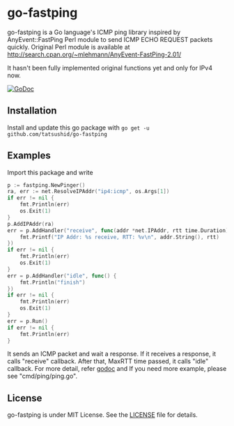 go-fastping
===========

go-fastping is a Go language's ICMP ping library inspired by AnyEvent::FastPing
Perl module to send ICMP ECHO REQUEST packets quickly. Original Perl module is
available at
http://search.cpan.org/~mlehmann/AnyEvent-FastPing-2.01/

It hasn't been fully implemented original functions yet and only for IPv4 now.

[![GoDoc](https://godoc.org/github.com/tatsushid/go-fastping?status.svg)](https://godoc.org/github.com/tatsushid/go-fastping)

## Installation

Install and update this go package with `go get -u github.com/tatsushid/go-fastping`

## Examples

Import this package and write

```go
p := fastping.NewPinger()
ra, err := net.ResolveIPAddr("ip4:icmp", os.Args[1])
if err != nil {
	fmt.Println(err)
	os.Exit(1)
}
p.AddIPAddr(ra)
err = p.AddHandler("receive", func(addr *net.IPAddr, rtt time.Duration) {
	fmt.Printf("IP Addr: %s receive, RTT: %v\n", addr.String(), rtt)
})
if err != nil {
	fmt.Println(err)
	os.Exit(1)
}
err = p.AddHandler("idle", func() {
	fmt.Println("finish")
})
if err != nil {
	fmt.Println(err)
	os.Exit(1)
}
err = p.Run()
if err != nil {
	fmt.Println(err)
}
```

It sends an ICMP packet and wait a response. If it receives a response, it
calls "receive" callback. After that, MaxRTT time passed, it calls "idle"
callback. For more detail, refer [godoc][godoc] and If you need more example,
please see "cmd/ping/ping.go".

## License
go-fastping is under MIT License. See the [LICENSE][license] file for details.

[godoc]: http://godoc.org/github.com/tatsushid/go-fastping
[license]: https://github.com/tatsushid/go-fastping/blob/master/LICENSE
